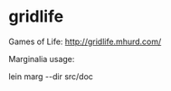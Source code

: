 gridlife
========

Games of Life: http://gridlife.mhurd.com/

Marginalia usage:

lein marg --dir src/doc

